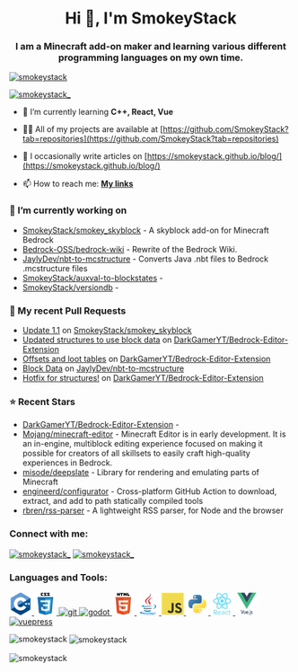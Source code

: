 <h1 align="center">Hi 👋, I'm SmokeyStack</h1>
<h3 align="center">I am a Minecraft add-on maker and learning various different programming languages on my own time.</h3>

<p align="left"> <a href="https://github.com/ryo-ma/github-profile-trophy"><img src="https://github-profile-trophy.vercel.app/?username=smokeystack" alt="smokeystack" /></a> </p>

<p align="left"> <a href="https://twitter.com/smokeystack_" target="blank"><img src="https://img.shields.io/twitter/follow/smokeystack_?logo=twitter&style=for-the-badge" alt="smokeystack_" /></a> </p>

- 🌱 I’m currently learning **C++, React, Vue**

- 👨‍💻 All of my projects are available at [https://github.com/SmokeyStack?tab=repositories](https://github.com/SmokeyStack?tab=repositories)

- 📝 I occasionally write articles on [https://smokeystack.github.io/blog/](https://smokeystack.github.io/blog/)

- 📫 How to reach me: **[My links](https://smokeystack.github.io/about/links.html)**

### 🔭 I’m currently working on

- [SmokeyStack/smokey_skyblock](https://github.com/SmokeyStack/smokey_skyblock) - A skyblock add-on for Minecraft Bedrock
- [Bedrock-OSS/bedrock-wiki](https://github.com/Bedrock-OSS/bedrock-wiki) - Rewrite of the Bedrock Wiki.
- [JaylyDev/nbt-to-mcstructure](https://github.com/JaylyDev/nbt-to-mcstructure) - Converts Java .nbt files to Bedrock .mcstructure files
- [SmokeyStack/auxval-to-blockstates](https://github.com/SmokeyStack/auxval-to-blockstates) - 
- [SmokeyStack/versiondb](https://github.com/SmokeyStack/versiondb) - 

### 🔨 My recent Pull Requests

- [Update 1.1](https://github.com/SmokeyStack/smokey_skyblock/pull/2) on [SmokeyStack/smokey_skyblock](https://github.com/SmokeyStack/smokey_skyblock)
- [Updated structures to use block data](https://github.com/DarkGamerYT/Bedrock-Editor-Extension/pull/4) on [DarkGamerYT/Bedrock-Editor-Extension](https://github.com/DarkGamerYT/Bedrock-Editor-Extension)
- [Offsets and loot tables](https://github.com/DarkGamerYT/Bedrock-Editor-Extension/pull/3) on [DarkGamerYT/Bedrock-Editor-Extension](https://github.com/DarkGamerYT/Bedrock-Editor-Extension)
- [Block Data](https://github.com/JaylyDev/nbt-to-mcstructure/pull/3) on [JaylyDev/nbt-to-mcstructure](https://github.com/JaylyDev/nbt-to-mcstructure)
- [Hotfix for structures!](https://github.com/DarkGamerYT/Bedrock-Editor-Extension/pull/2) on [DarkGamerYT/Bedrock-Editor-Extension](https://github.com/DarkGamerYT/Bedrock-Editor-Extension)

### ⭐ Recent Stars

- [DarkGamerYT/Bedrock-Editor-Extension](https://github.com/DarkGamerYT/Bedrock-Editor-Extension) - 
- [Mojang/minecraft-editor](https://github.com/Mojang/minecraft-editor) - Minecraft Editor is in early development. It is an in-engine, multiblock editing experience focused on making it possible for creators of all skillsets to easily craft high-quality experiences in Bedrock.
- [misode/deepslate](https://github.com/misode/deepslate) - Library for rendering and emulating parts of Minecraft
- [engineerd/configurator](https://github.com/engineerd/configurator) - Cross-platform GitHub Action to download, extract, and add to path statically compiled tools
- [rbren/rss-parser](https://github.com/rbren/rss-parser) - A lightweight RSS parser, for Node and the browser

<h3 align="left">Connect with me:</h3>
<p align="left">
<a href="https://twitter.com/smokeystack_" target="blank"><img align="center" src="https://raw.githubusercontent.com/rahuldkjain/github-profile-readme-generator/master/src/images/icons/Social/twitter.svg" alt="smokeystack_" height="30" width="40" /></a>
<a href="https://mastodon.gamedev.place/@SmokeyStack" target="blank"><img align="center" src="https://smokeystack.github.io/assets/images/mastodon.svg" alt="smokeystack_" height="30" width="40" /></a>
</p>

<h3 align="left">Languages and Tools:</h3>
<p align="left">
    <a href="https://www.w3schools.com/cpp/" target="_blank" rel="noreferrer"> <img src="https://raw.githubusercontent.com/devicons/devicon/master/icons/cplusplus/cplusplus-original.svg" alt="cplusplus" width="40" height="40" /> </a>
    <a href="https://www.w3schools.com/css/" target="_blank" rel="noreferrer"> <img src="https://raw.githubusercontent.com/devicons/devicon/master/icons/css3/css3-original-wordmark.svg" alt="css3" width="40" height="40" /> </a>
    <a href="https://git-scm.com/" target="_blank" rel="noreferrer"> <img src="https://www.vectorlogo.zone/logos/git-scm/git-scm-icon.svg" alt="git" width="40" height="40" /> </a>
    <a href="https://godotengine.org/" target="_blank" rel="noreferrer"> <img src="https://godotengine.org/asset-library/assets/logo.svg" alt="godot" width="40" height="40" /> </a>
    <a href="https://www.w3.org/html/" target="_blank" rel="noreferrer"> <img src="https://raw.githubusercontent.com/devicons/devicon/master/icons/html5/html5-original-wordmark.svg" alt="html5" width="40" height="40" /> </a>
    <a href="https://www.java.com" target="_blank" rel="noreferrer"> <img src="https://raw.githubusercontent.com/devicons/devicon/master/icons/java/java-original.svg" alt="java" width="40" height="40" /> </a>
    <a href="https://developer.mozilla.org/en-US/docs/Web/JavaScript" target="_blank" rel="noreferrer">
        <img src="https://raw.githubusercontent.com/devicons/devicon/master/icons/javascript/javascript-original.svg" alt="javascript" width="40" height="40" />
    </a>
    <a href="https://www.python.org" target="_blank" rel="noreferrer"> <img src="https://raw.githubusercontent.com/devicons/devicon/master/icons/python/python-original.svg" alt="python" width="40" height="40" /> </a>
    <a href="https://reactjs.org/" target="_blank" rel="noreferrer"> <img src="https://raw.githubusercontent.com/devicons/devicon/master/icons/react/react-original-wordmark.svg" alt="react" width="40" height="40" /> </a>
    <a href="https://vuejs.org/" target="_blank" rel="noreferrer"> <img src="https://raw.githubusercontent.com/devicons/devicon/master/icons/vuejs/vuejs-original-wordmark.svg" alt="vuejs" width="40" height="40" /> </a>
    <a href="https://vuepress.vuejs.org/" target="_blank" rel="noreferrer">
        <img src="https://raw.githubusercontent.com/AliasIO/wappalyzer/master/src/drivers/webextension/images/icons/VuePress.svg" alt="vuepress" width="40" height="40" />
    </a>
</p>

<p><img align="left" src="https://github-readme-stats.vercel.app/api/top-langs?username=smokeystack&show_icons=true&locale=en&layout=compact" alt="smokeystack" /></p>

<p>&nbsp;<img align="center" src="https://github-readme-stats.vercel.app/api?username=smokeystack&show_icons=true&locale=en" alt="smokeystack" /></p>

<p><img align="center" src="https://github-readme-streak-stats.herokuapp.com/?user=smokeystack&theme=default" alt="smokeystack" /></p>
